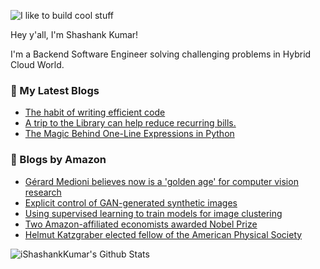 ![I like to build cool stuff](https://res.cloudinary.com/dt8g3rhcy/image/upload/v1595929574/i_like_to_build_cool_shit._1_nzbwjh.png)

Hey y'all, I'm Shashank Kumar! 

I'm a Backend Software Engineer solving challenging problems in Hybrid Cloud World.

### 📕 My Latest Blogs
<!-- BLOG-POST-LIST:START -->
- [The habit of writing efficient code](https://medium.com/@ishashankkumar/the-habit-of-writing-efficient-code-153b05f04269?source=rss-d24dda280d5f------2)
- [A trip to the Library can help reduce recurring bills.](https://medium.com/swlh/a-trip-to-the-library-can-help-reduce-recurring-bills-23bca495cdf5?source=rss-d24dda280d5f------2)
- [The Magic Behind One-Line Expressions in Python](https://medium.com/swlh/the-magic-behind-one-line-expressions-in-python-816c10180c5c?source=rss-d24dda280d5f------2)
<!-- BLOG-POST-LIST:END -->

### 📕 Blogs by Amazon
<!-- AMAZON-BLOG-POST-LIST:START -->
- [Gérard Medioni believes now is a 'golden age' for computer vision research](https://www.amazon.science/videos-webinars/gerard-medioni-believes-now-is-a-golden-age-for-computer-vision-research)
- [Explicit control of GAN-generated synthetic images](https://www.amazon.science/blog/explicit-control-of-gan-generated-synthetic-images)
- [Using supervised learning to train models for image clustering](https://www.amazon.science/blog/using-supervised-learning-to-train-models-for-image-clustering)
- [Two Amazon-affiliated economists awarded Nobel Prize](https://www.amazon.science/latest-news/two-amazon-affiliated-economists-awarded-nobel-prize)
- [Helmut Katzgraber elected fellow of the American Physical Society](https://www.amazon.science/latest-news/helmut-katzgraber-elected-fellow-of-the-american-physical-society)
<!-- AMAZON-BLOG-POST-LIST:END -->



<img align="center" alt="iShashankKumar's Github Stats" src="https://github-readme-stats.vercel.app/api?username=ishashankkumar&show_icons=true&hide_border=true" />
